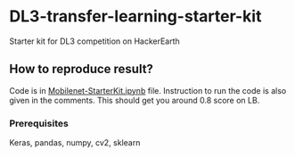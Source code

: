 # DL3-transfer-learning-starter-kit
Starter kit for DL3 competition on HackerEarth

## How to reproduce result?
Code is in [Mobilenet-StarterKit.ipynb](https://github.com/dhavalmj007/DL3-transfer-learning-starter-kit/blob/master/Mobilenet-StarterKit.ipynb) file. Instruction to run the code is also given in the comments.
This should get you around 0.8 score on LB.

### Prerequisites
Keras, pandas, numpy, cv2, sklearn
